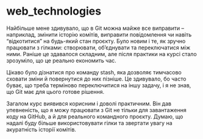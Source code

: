 # web_technologies
Найбільше мене здивувало, що в Git можна майже все виправити – наприклад, змінити історію комітів, виправити повідомлення чи навіть “відкотитися” на будь-який стан проєкту. Було новим і те, як зручно працювати з гілками: створювати, об’єднувати та переключатися між ними. Раніше це здавалося складним, але після практики на курсі стало зрозуміло, що це реально економить час.

Цікаво було дізнатися про команду stash, яка дозволяє тимчасово сховати зміни й повернутися до них пізніше. Це здивувало, бо часто буває, що треба терміново переключитися на іншу задачу, і я не знав, що Git має для цього готове рішення.

Загалом курс виявився корисним і доволі практичним. Він дав упевненість, що я можу працювати з Git не тільки для завантаження коду на GitHub, а й для реального командного проєкту. Думаю, що надалі буду більше використовувати гілки та звертати увагу на акуратність історії комітів.
